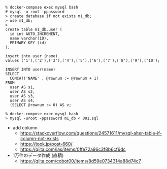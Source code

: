 
```
% docker-compose exec mysql bash
# mysql -u root -ppassword
> create database if not exists m1_db;
> use m1_db;
>
create table m1_db.user (
  id int AUTO_INCREMENT,
  name varchar(10),
  PRIMARY KEY (id)
);

insert into user (name)
values ('1'),('2'),('3'),('4'),('5'),('6'),('7'),('8'),('9'),('10');

INSERT INTO user(name)
SELECT
  CONCAT('NAME' , @rownum := @rownum + 1)
FROM
  user AS s1,
  user AS s2,
  user AS s3,
  user AS s4,
  (SELECT @rownum := 0) AS v;
```

```
% docker-compose exec mysql bash
> mysql -uroot -ppassword m1_db < 001.sql
```

- add column
  - https://stackoverflow.com/questions/24571611/mysql-alter-table-if-column-not-exists
  - https://took.jp/post-660/
  - https://qiita.com/jas/items/0ffe72a96c3f8b6cf6dc
- 1万件のデータ作成 (直積)
  - https://qiita.com/cobot00/items/8d59e0734314a88d74c7
